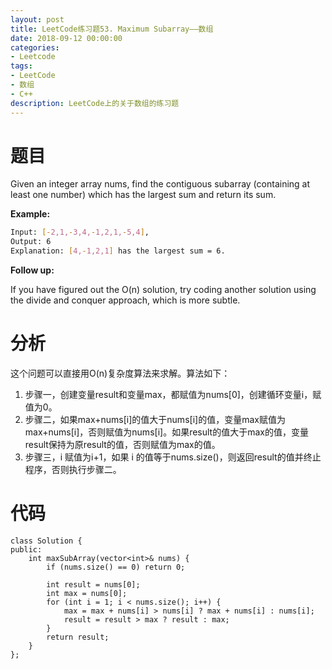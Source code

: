 ```yaml
---
layout: post
title: LeetCode练习题53. Maximum Subarray——数组
date: 2018-09-12 00:00:00
categories: 
- Leetcode
tags: 
- LeetCode
- 数组
- C++
description: LeetCode上的关于数组的练习题
---
```


# 题目
Given an integer array nums, find the contiguous subarray (containing at least one number) which has the largest sum and return its sum.

**Example:**
```bash
Input: [-2,1,-3,4,-1,2,1,-5,4],
Output: 6
Explanation: [4,-1,2,1] has the largest sum = 6.
```

**Follow up:**

If you have figured out the O(n) solution, try coding another solution using the divide and conquer approach, which is more subtle.


# 分析
这个问题可以直接用O(n)复杂度算法来求解。算法如下：
1. 步骤一，创建变量result和变量max，都赋值为nums[0]，创建循环变量i，赋值为0。
2. 步骤二，如果max+nums[i]的值大于nums[i]的值，变量max赋值为max+nums[i]，否则赋值为nums[i]。如果result的值大于max的值，变量result保持为原result的值，否则赋值为max的值。
3. 步骤三，i 赋值为i+1，如果 i 的值等于nums.size()，则返回result的值并终止程序，否则执行步骤二。

# 代码
```
class Solution {
public:
    int maxSubArray(vector<int>& nums) {
        if (nums.size() == 0) return 0;

        int result = nums[0];
        int max = nums[0];
        for (int i = 1; i < nums.size(); i++) {
            max = max + nums[i] > nums[i] ? max + nums[i] : nums[i];
            result = result > max ? result : max;
        }
        return result;
    }
};
```